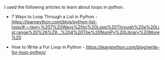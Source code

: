 I used the following articles to learn about loops in python.

- 7 Ways to Loop Through a List in Python - https://learnpython.com/blog/python-list-loop/#:~:text=%207%20Ways%20to%20Loop%20Through%20a%20List,range%20%28%29...%204%20The%20NumPy%20Library%20More%20

- How to Write a For Loop in Python -
https://learnpython.com/blog/write-for-loop-python/

